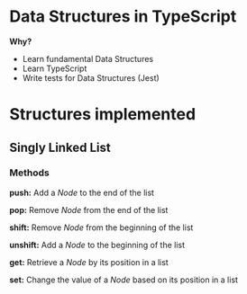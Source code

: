 # Data Structures in TypeScript
**Why?**
- Learn fundamental Data Structures
- Learn TypeScript
- Write tests for Data Structures (Jest)

# Structures implemented

## Singly Linked List
### Methods
**push:** Add a *Node* to the end of the list

**pop:** Remove *Node* from the end of the list

**shift:** Remove *Node* from the beginning of the list

**unshift:** Add a *Node* to the beginning of the list

**get:** Retrieve a *Node* by its position in a list

**set:** Change the value of a *Node* based on its position in a list
